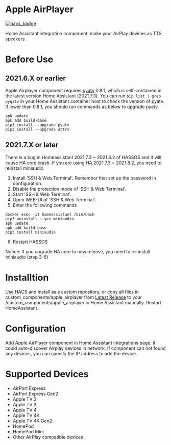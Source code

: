 # Apple AirPlayer

[![hacs_badge](https://img.shields.io/badge/HACS-Custom-orange.svg)](https://github.com/custom-components/hacs)

Home Assistant integration component, make your AirPlay devices as TTS speakers.

# Before Use
## 2021.6.X or earlier
Apple Airplayer component requires [pyatv](https://pyatv.dev/development/) 0.8.1, which is self-contained in the latest version Home Assistant (2021.7.3). You can run `pip list | grep pyqatv` in your Home Assistant container host to check the version of pyatv. If lower than 0.8.1, you should run commands as below to upgrade pyatv.
```
apk update
apk add build-base
pip3 install --upgrade pyatv
pip3 install --upgrade attrs
```

## 2021.7.X or later
There is a bug in Homeassistant 2021.7.3 ~ 2021.8.2 of HASSOS and it will cause HA core crash.
If you are using HA 2021.7.3 ~ 2021.8.2, you need to reinstall miniaudio
1. Install 'SSH & Web Terminal'. Remember that set up the password in configuration.
2. Disable the protection mode of 'SSH & Web Terminal'.
3. Start 'SSH & Web Terminal'.
4. Open WEB-UI of 'SSH & Web Terminal'.
5. Enter the following commands
```
docker exec -it homeassistant /bin/bash
pip3 uninstall --yes miniaudio
apk update
apk add build-base
pip3 install miniaudio
```
6. Restart HASSOS

Notice: If you upgrade HA core to new release, you need to re-install miniaudio (step 3-6)

# Installtion
Use HACS and Install as a custom repository, or copy all files in custom_components/apple_airplayer from [Latest Release](https://github.com/georgezhao2010/apple_airplayer/releases/latest) to your <Home Assistant config folder>/custom_components/apple_airplayer in Home Assistant manually. Restart HomeAssistant.

# Configuration
Add Apple AirPlayer component in Home Assistant integrations page, it could auto-discover Airplay devices in network. If component can not found any devices, you can specify the IP address to add the device.

# Supported Devices
- AirPort Express
- AirPort Express Gen2
- Apple TV 2
- Apple TV 3
- Apple TV 4
- Apple TV 4K
- Apple TV 4K Gen2
- HomePod
- HomePod Mini
- Other AirPlay compatible devices
